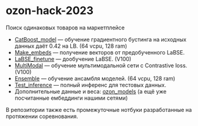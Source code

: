 # ozon-hack-2023
Поиск одинаковых товаров на маркетплейсе

* [CatBoost_model](golden_boost.ipynb) — обучение градиентного бустинга на исходных данных даёт 0.42 на LB. (64 vcpu, 128 ram)
* [Make_embeds](make_embeds.py) — получение векторов от предобученного LaBSE.
* [LaBSE_finetune](LaBSE.ipynb) — дообучение LaBSE. (V100)
* [MultiModal](MultiModal+LaBSE+norm.ipynb) — обучение мультимодальной сети с Contrastive loss. (V100)
* [Ensemble](ensemble.ipynb) — обучение ансамбля моделей. (64 vcpu, 128 ram)
* [Test_inference](inference.ipynb) — полный инференс для тестовых данных. 
* Дополнительные данные и веса: [ozon_models](https://drive.google.com/drive/folders/1P0UPs-qN1H0OZXaKU5e4I4AtrNZqbbEO?usp=sharing) (а ещё уже посчитанные ембеддинги нашими сетями)

В репозитории также есть промежуточные нотбуки разработанные на протяжении соревнования.
